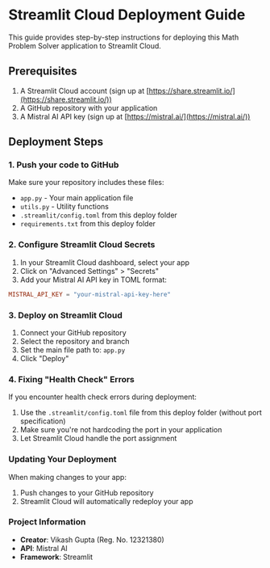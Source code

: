 # Streamlit Cloud Deployment Guide

This guide provides step-by-step instructions for deploying this Math Problem Solver application to Streamlit Cloud.

## Prerequisites

1. A Streamlit Cloud account (sign up at [https://share.streamlit.io/](https://share.streamlit.io/))
2. A GitHub repository with your application
3. A Mistral AI API key (sign up at [https://mistral.ai/](https://mistral.ai/))

## Deployment Steps

### 1. Push your code to GitHub

Make sure your repository includes these files:
- `app.py` - Your main application file
- `utils.py` - Utility functions
- `.streamlit/config.toml` from this deploy folder
- `requirements.txt` from this deploy folder

### 2. Configure Streamlit Cloud Secrets

1. In your Streamlit Cloud dashboard, select your app
2. Click on "Advanced Settings" > "Secrets"
3. Add your Mistral AI API key in TOML format:

```toml
MISTRAL_API_KEY = "your-mistral-api-key-here"
```

### 3. Deploy on Streamlit Cloud

1. Connect your GitHub repository
2. Select the repository and branch
3. Set the main file path to: `app.py`
4. Click "Deploy"

### 4. Fixing "Health Check" Errors

If you encounter health check errors during deployment:

1. Use the `.streamlit/config.toml` file from this deploy folder (without port specification)
2. Make sure you're not hardcoding the port in your application
3. Let Streamlit Cloud handle the port assignment

### Updating Your Deployment

When making changes to your app:
1. Push changes to your GitHub repository
2. Streamlit Cloud will automatically redeploy your app

### Project Information

- **Creator**: Vikash Gupta (Reg. No. 12321380)
- **API**: Mistral AI
- **Framework**: Streamlit